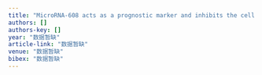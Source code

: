 ```yaml
---
title: "MicroRNA-608 acts as a prognostic marker and inhibits the cell proliferation in hepatocellular carcinoma by macrophage migration inhibitory factor"
authors: []
authors-key: []
year: "数据暂缺"
article-link: "数据暂缺"
venue: "数据暂缺"
bibex: "数据暂缺"
---
```

